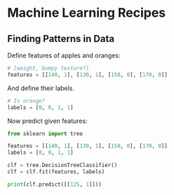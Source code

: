 
# Machine Learning Recipes

## Finding Patterns in Data

Define features of apples and oranges:

```python
# [weight, bumpy texture?]
features = [[140, 1], [130, 1], [150, 0], [170, 0]]
```

And define their labels.

```python
# Is orange?
labels = [0, 0, 1, 1]
```

Now predict given features:

```python
from sklearn import tree

features = [[140, 1], [130, 1], [150, 0], [170, 0]]
labels = [0, 0, 1, 1]

clf = tree.DecisionTreeClassifier()
clf = clf.fit(features, labels)

print(clf.predict([[125, 1]]))
```

